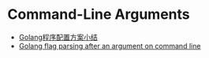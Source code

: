 # Command-Line Arguments

* [Golang程序配置方案小结](http://tonybai.com/2015/07/01/config-solutions-for-golang-app/)
* [Golang flag parsing after an argument on command line](http://stackoverflow.com/questions/25248534/golang-flag-parsing-after-an-argument-on-command-line)

